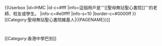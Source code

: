 {{Userbox
  |id=IHMC
  |id-c=#fff
  |info=這個用戶是'''[[聖母無玷聖心書院]]'''的老師、校友或學生。
  |info-c=#e0ffff
  |info-s=10
  |border-c=#0000ff
}}<includeonly>[[Category:聖母無玷聖心書院維基人|{{PAGENAME}}]]</includeonly>
<noinclude>
<p style="clear: both; padding-top: 2em">
[[Category:香港中學巴別]]
</noinclude>